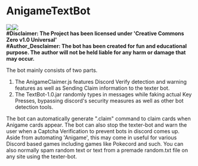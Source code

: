 

# AnigameTextBot
<img src="https://img.shields.io/badge/Author-Somoy%20Subandhu-orange"></img><img src="https://img.shields.io/github/license/Somoy73/AnigameTextBot"></img><br/>
<b>#Disclaimer: The Project has been licensed under 'Creative Commons Zero v1.0 Universal'</b><br/>
<b>#Author_Desclaimer: The bot has been created for fun and educational purpose. The author will not be held liable for any harm or damage that may occur.</b>

The bot mainly consists of two parts.
1. The AnigameClaimer.js features Discord Verify detection and warning features as well as Sending Claim information to the texter bot.
2. The TextBot-1.0.jar randomly types in messages while faking actual Key Presses, bypassing discord's security measures as well as other bot detection tools.

The bot can automatically generate ".claim" command to claim cards when Anigame cards appear. 
The bot can also stop the texter-bot and warn the user when a Captcha Verification to prevent bots in discord comes up.
Aside from automating 'Anigame', this may come in useful for various Discord based games including games like Pokecord and such.
You can also normally spam random text or text from a premade random.txt file on any site using the texter-bot.




